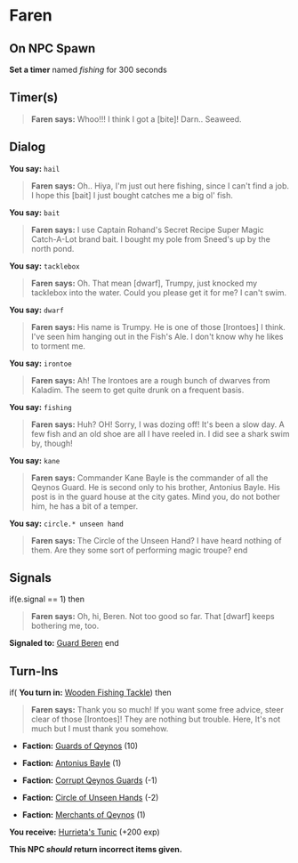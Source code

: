 # Faren
## On NPC Spawn

**Set a timer** named *fishing* for 300 seconds
## Timer(s)

>**Faren says:** Whoo!!! I think I got a [bite]! Darn.. Seaweed.
## Dialog

**You say:** `hail`



>**Faren says:** Oh.. Hiya, I'm just out here fishing, since I can't find a job. I hope this [bait] I just bought catches me a big ol' fish.

**You say:** `bait`



>**Faren says:** I use Captain Rohand's Secret Recipe Super Magic Catch-A-Lot brand bait. I bought my pole from Sneed's up by the north pond.


**You say:** `tacklebox`



>**Faren says:** Oh. That mean [dwarf], Trumpy, just knocked my tacklebox into the water. Could you please get it for me? I can't swim.


**You say:** `dwarf`



>**Faren says:** His name is Trumpy. He is one of those [Irontoes] I think. I've seen him hanging out in the Fish's Ale. I don't know why he likes to torment me.

**You say:** `irontoe`



>**Faren says:** Ah! The Irontoes are a rough bunch of dwarves from Kaladim. The seem to get quite drunk on a frequent basis.

**You say:** `fishing`



>**Faren says:** Huh?  OH!  Sorry, I was dozing off!  It's been a slow day.  A few fish and an old shoe are all I have reeled in.  I did see a shark swim by, though!

**You say:** `kane`



>**Faren says:** Commander Kane Bayle is the commander of all the Qeynos Guard.  He is second only to his brother, Antonius Bayle.  His post is in the guard house at the city gates.  Mind you, do not bother him, he has a bit of a temper.



**You say:** `circle.* unseen hand`



>**Faren says:** The Circle of the Unseen Hand?  I have heard nothing of them.  Are they some sort of performing magic troupe?
end

## Signals

if(e.signal == 1) then


>**Faren says:** Oh, hi, Beren. Not too good so far. That [dwarf] keeps bothering me, too.


**Signaled to:**  [Guard Beren](/npc/1090)
end

## Turn-Ins



if( **You turn in:** [Wooden Fishing Tackle](/item/13702)) then


>**Faren says:** Thank you so much! If you want some free advice, steer clear of those [Irontoes]! They are nothing but trouble. Here, It's not much but I must thank you somehow.





* __Faction:__ [Guards of Qeynos](/faction/262) (10)


* __Faction:__ [Antonius Bayle](/faction/219) (1)


* __Faction:__ [Corrupt Qeynos Guards](/faction/230) (-1)


* __Faction:__ [Circle of Unseen Hands](/faction/223) (-2)


* __Faction:__ [Merchants of Qeynos](/faction/291) (1)


 **You receive:**  [Hurrieta's Tunic](/item/13129) (+200 exp)

**This NPC *should* return incorrect items given.**
